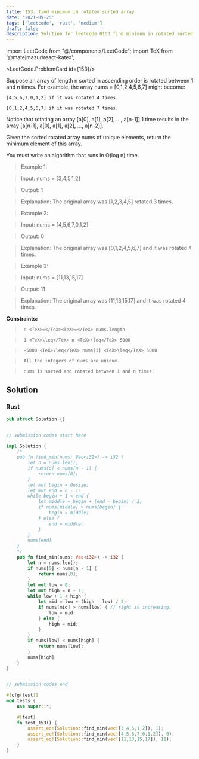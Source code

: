 ```yaml
---
title: 153. find minimum in rotated sorted array
date: '2021-09-25'
tags: ['leetcode', 'rust', 'medium']
draft: false
description: Solution for leetcode 0153 find minimum in rotated sorted array
---
```

import LeetCode from "@/components/LeetCode";
import TeX from '@matejmazur/react-katex';

<LeetCode.ProblemCard id={153}/>
 

  Suppose an array of length n sorted in ascending order is rotated between 1 and n times. For example, the array nums <TeX>=</TeX> [0,1,2,4,5,6,7] might become:

  

  	[4,5,6,7,0,1,2] if it was rotated 4 times.

  	[0,1,2,4,5,6,7] if it was rotated 7 times.

  

  Notice that rotating an array [a[0], a[1], a[2], ..., a[n-1]] 1 time results in the array [a[n-1], a[0], a[1], a[2], ..., a[n-2]].

  Given the sorted rotated array nums of unique elements, return the minimum element of this array.

  You must write an algorithm that runs in O(log n) time.

   

 >   Example 1:

  

 >   Input: nums <TeX>=</TeX> [3,4,5,1,2]

 >   Output: 1

 >   Explanation: The original array was [1,2,3,4,5] rotated 3 times.

  

 >   Example 2:

  

 >   Input: nums <TeX>=</TeX> [4,5,6,7,0,1,2]

 >   Output: 0

 >   Explanation: The original array was [0,1,2,4,5,6,7] and it was rotated 4 times.

  

 >   Example 3:

  

 >   Input: nums <TeX>=</TeX> [11,13,15,17]

 >   Output: 11

 >   Explanation: The original array was [11,13,15,17] and it was rotated 4 times. 

  

   

  **Constraints:**

  

 >   	n <TeX>=</TeX><TeX>=</TeX> nums.length

 >   	1 <TeX>\leq</TeX> n <TeX>\leq</TeX> 5000

 >   	-5000 <TeX>\leq</TeX> nums[i] <TeX>\leq</TeX> 5000

 >   	All the integers of nums are unique.

 >   	nums is sorted and rotated between 1 and n times.


## Solution
### Rust
```rust
pub struct Solution {}


// submission codes start here

impl Solution {
    /* 
    pub fn find_min(nums: Vec<i32>) -> i32 {
        let n = nums.len();
        if nums[0] < nums[n - 1] {
            return nums[0];
        }
        let mut begin = 0usize;
        let mut end = n - 1;
        while begin + 1 < end {
            let middle = begin + (end - begin) / 2;
            if nums[middle] > nums[begin] {
                begin = middle;
            } else {
                end = middle;
            }
        }
        nums[end]
    }
    */
    pub fn find_min(nums: Vec<i32>) -> i32 {
        let n = nums.len();
        if nums[0] < nums[n - 1] {
            return nums[0];
        }
        let mut low = 0;
        let mut high = n - 1;
        while low + 1 < high {
            let mid = low + (high - low) / 2;
            if nums[mid] > nums[low] { // right is increasing. 
                low = mid;
            } else {
                high = mid;
            }
        }
        if nums[low] < nums[high] {
            return nums[low];
        }
        nums[high]
    }
}


// submission codes end

#[cfg(test)]
mod tests {
    use super::*;

    #[test]
    fn test_153() {
        assert_eq!(Solution::find_min(vec![3,4,5,1,2]), 1);
        assert_eq!(Solution::find_min(vec![4,5,6,7,0,1,2]), 0);
        assert_eq!(Solution::find_min(vec![11,13,15,17]), 11);
    }
}

```
